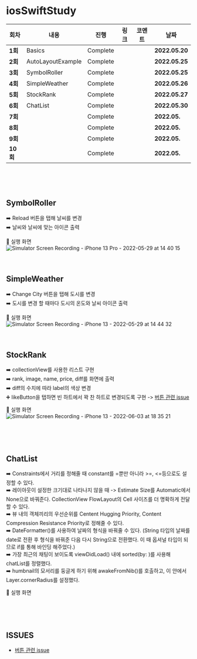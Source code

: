 # iosSwiftStudy

| 회차    | 내용                                           | 진행 | 링크                                                         | 코멘트                                                  | 날짜           |
| ------- | ---------------------------------------------- | ---- | ------------------------------------------------------------ | ------------------------------------------------------- | -------------- |
| **1회** | Basics | Complete |  |  | **2022.05.20** |
| **2회** | AutoLayoutExample | Complete |  |  | **2022.05.25** |
| **3회** | SymbolRoller | Complete |  |  | **2022.05.25** |
| **4회** | SimpleWeather | Complete |  |  | **2022.05.26** |
| **5회** | StockRank | Complete |  |  | **2022.05.27** |
| **6회** | ChatList | Complete |  |  | **2022.05.30** |
| **7회** |  | Complete |  |  | **2022.05.** |
| **8회** |  | Complete |  |  | **2022.05.** |
| **9회** |  | Complete |  |  | **2022.05.** |
| **10회** |  | Complete |  |  | **2022.05.** |
</br>
</br>
</br>

## **SymbolRoller**

➡️ Reload 버튼을 탭해 날씨를 변경   
➡️ 날씨와 날씨에 맞는 아이콘 출력   

📲 실행 화면   
![Simulator Screen Recording - iPhone 13 Pro - 2022-05-29 at 14 40 15](https://user-images.githubusercontent.com/92143918/170854007-4e48c2c6-4ab3-4c85-b677-904293e70c49.gif)
</br>
</br>
</br>

## **SimpleWeather**

➡️ Change City 버튼을 탭해 도시를 변경   
➡️ 도시를 변경 할 때마다 도시의 온도와 날씨 아이콘 출력   

📲 실행 화면   
![Simulator Screen Recording - iPhone 13 - 2022-05-29 at 14 44 32](https://user-images.githubusercontent.com/92143918/170854085-4874536c-a246-4b73-b63c-0b175fa8101c.gif)
</br>
</br>
</br>

## **StockRank**

➡️ collectionView를 사용한 리스트 구현   
➡️ rank, image, name, price, diff를 화면에 출력    
➡️ diff의 수치에 따라 label의 색상 변경    
➕ likeButton을 탭하면 빈 하트에서 꽉 찬 하트로 변경되도록 구현 -> [버튼 관련 issue](https://github.com/EunJi01/iosSwiftStudy/issues/1)</br>

📲 실행 화면   
![Simulator Screen Recording - iPhone 13 - 2022-06-03 at 18 35 21](https://user-images.githubusercontent.com/92143918/171829467-332a9770-b973-4192-a72a-156f85225ecf.gif)

</br>
</br>
</br>

## **ChatList**

➡️ Constraints에서 거리를 정해줄 때 constant를 =뿐만 아니라 >=, <=등으로도 설정할 수 있다.    
➡️ 레이아웃이 설정한 크기대로 나타나지 않을 때 -> Estimate Size를 Automatic에서 None으로 바꿔준다. CollectionView FlowLayout의 Cell 사이즈를 더 명확하게 전달할 수 있다.          
➡️ 뷰 내의 객체끼리의 우선순위를 Centent Hugging Priority, Content Compression Resistance Priority로 정해줄 수 있다.      
➡️ DateFormatter()를 사용하여 날짜의 형식을 바꿔줄 수 있다. (String 타입의 날짜를 date로 전환 후 형식을 바꿔준 다음 다시 String으로 전환했다. 이 때 옵셔널 타입이 되므로 if를 통해 바인딩 해주었다.)       
➡️ 가장 최근의 채팅이 보이도록 viewDidLoad() 내에 sorted(by: )를 사용해 chatList를 정렬했다.       
➡️ humbnail의 모서리를 둥글게 하기 위해 awakeFromNib()를 호출하고, 이 안에서 Layer.cornerRadius를 설정했다.      

📲 실행 화면  

</br>
</br>
</br>

## ISSUES
   - [버튼 관련 issue](https://github.com/EunJi01/iosSwiftStudy/issues/1)</br>

